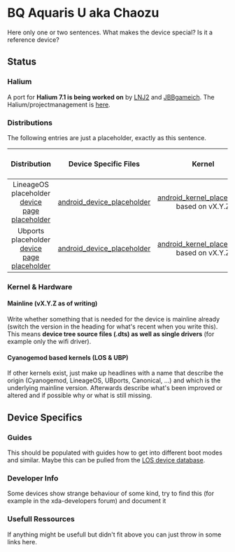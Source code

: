 # BQ Aquaris U aka Chaozu

Here only one or two sentences. What makes the device special? Is it a reference device? 

## Status

### Halium

A port for **Halium 7.1 is being worked on** by [LNJ2](https://github.com/LNJ2) and [JBBgameich](https://github.com/JBBgameich/). The Halium/projectmanagement is [here](https://github.com/Halium/projectmanagement/issues/21).

### Distributions

The following entries are just a placeholder, exactly as this sentence.

|               Distribution               |          Device Specific Files           |                  Kernel                  | What works | What doesn't work |
| :--------------------------------------: | :--------------------------------------: | :--------------------------------------: | :--------: | :---------------: |
| LineageOS placeholder [device page placeholder](placeholder) | [android_device_placeholder](placeholder) | [android_kernel_placeholder](placeholder) based on vX.Y.Z |     ?      |         ?         |
| Ubports placeholder [device page placeholder](placeholder) | [android_device_placeholder](placeholder) | [android_kernel_placeholder](placeholder) based on vX.Y.Z |     ?      |         ?         |


### Kernel & Hardware
#### Mainline (vX.Y.Z as of writing)
Write whether something that is needed for the device is mainline already (switch the version in the heading for what's recent when you write this). This means **device tree source files (.dts) as well as single drivers** (for example only the wifi driver).

#### Cyanogemod based kernels (LOS & UBP)
If other kernels exist, just make up headlines with a name that describe the origin (Cyanogemod, LineageOS, UBports, Canonical, ...) and which is the underlying mainline version. Afterwards describe what's been improved or altered and if possible why or what is still missing.

## Device Specifics

### Guides

This should be populated with guides how to get into different boot modes and similar. Maybe this can be pulled from the [LOS device database](https://github.com/LineageOS/lineage_wiki/tree/master/_data/devices).

### Developer Info

Some devices show strange behaviour of some kind, try to find this (for example in the xda-developers forum) and document it

### Usefull Ressources
If anything might be usefull but didn't fit above you can just throw in some links here.
